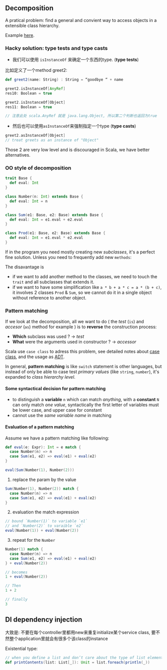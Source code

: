 ## Decomposition

A pratical problem: find a general and convient way to access objects in a extensible class hierarchy.

Example [here](../src/main/scala/week4/).

### Hacky solution: type tests and type casts

- 我们可以使用 `isInstanceOf` 来确定一个东西的type. (**type tests**)

比如定义了一个method greet2:

```scala
def greet2(name: String) : String = “goodbye “ + name

greet2.isInstanceOf[AnyRef]
res10: Boolean = true

greet2.isInstanceOf[Object]
res11: Boolean = true

// 注意此处 scala.AnyRef 就是 java.lang.Object, 所以第二个判断也返回为true
```

- 然后也可以使用`asInstanceOf`来强制指定一个type (**type casts**)

```scala
greet2.asInstanceOf[Object]
// treat greets as an instance of "Object"
```

Those 2 are very low level and is discouraged in Scala, we have better alternatives.

### OO style of decomposition

```scala
trait Base {
  def eval: Int
}

class Number(n: Int) extends Base {
  def eval: Int = n
}

class Sum(e1: Base, e2: Base) extends Base {
  def eval: Int = e1.eval + e2.eval
}

class Prod(e1: Base, e2: Base) extends Base {
  def eval: Int = e1.eval * e2.eval
}
```

If in the program you need mostly creating new *subclasses*, it's a perfect fine solution. Unless you need to frequently add new `methods`: 

The disavantage is
- if we want to add another method to the classes, we need to touch the `trait` and all subclasses that extends it.
- if we want to have some simplification like `a * b + a * c = a * (b + c)`, it involves 2 classes `Prod` & `Sum`, so we cannot do it in a single object without reference to another object.

### Pattern matching

If we look at the decomposition, all we want to do ( the *test* (`is`) and *accesor* (`as`) method for example ) is to **reverse** the construction process:
- **Which** subclass was used ? -> *test*
- **What** were the arguments used in constructor ? -> *accessor*

Scala use `case class` to adress this problem, see detailed notes about [case class](class-and-object.md#case-class), and the usage as [ADT](types.md#ADT).

In general, **pattern matching** is like `switch` statement is other languages, but instead of only be able to case test *primary values* (like `string`, `number`), it's expanded to *class hierarchy level*.

#### Some syntactical decision for pattern matching
- to distinguish a **variable** `n` which can match *anything*, with a **constant** `N` can only match *one value*, syntactically the first letter of variables must be lower case, and upper case for constant
- cannot use the *same variable name* in matching

#### Evaluation of a pattern matching
Assume we have a pattern matching like following:

```scala
def eval(e: Expr): Int = e match {
  case Number(n) => n
  case Sum(e1, e2) => eval(e1) + eval(e2)
}

eval(Sum(Number(1), Number(2)))
```

1. replace the param by the value

```scala
Sum(Number(1), Number(2)) match {
  case Number(n) => n
  case Sum(e1, e2) => eval(e1) + eval(e2)
}
```

2. evaluation the match expression

```scala
// bound `Number(1)` to variable `e1`
// and `Number(2)` to varaible `e2`
eval(Number(1)) + eval(Number(2))
```

3. repeat for the `Number`

```scala
Number(1) match {
  case Number(n) => n
  case Sum(e1, e2) => eval(e1) + eval(e2)
} + eval(Number(2))

// becomes
1 + eval(Number(2))

// Then
1 + 2

// finally
3
```


## DI dependency injection


大致是: 不要在每个controller里都用new来重复initialize某个service class, 要不然整个application里就会有很多个该class的instance

Existential type:

```scala
// when you define a list and don’t care about the type of list elements
def printContents(list: List[_]): Unit = list.foreach(println(_))
```


